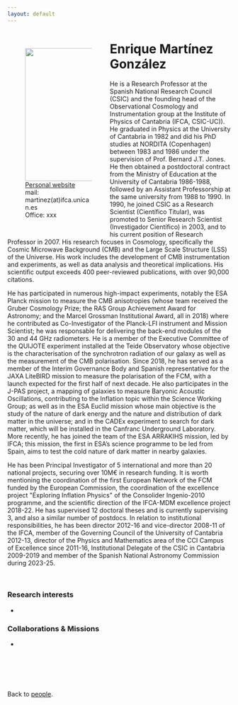 ```yaml
---
layout: default
---
```




<p style="float: left; width: 30%; margin:40px"><img src="{{site.url}}/assets/imgs/People/name.jpg" style="width:224px;height:300px;"> <a href="https://">Personal website</a> <br> mail: martinez(at)ifca.unican.es <br> Office: xxx</p>

# Enrique Martínez González
He is a Research Professor at the Spanish National Research Council (CSIC) and the founding head of the Observational Cosmology and Instrumentation group at the Institute of Physics of Cantabria (IFCA, CSIC-UC)). He graduated in Physics at the University of Cantabria in 1982 and did his PhD studies at NORDITA (Copenhagen) between 1983 and 1986 under the supervision of Prof. Bernard J.T. Jones. He then obtained a postdoctoral contract from the Ministry of Education at the University of Cantabria 1986-1988, followed by an Assistant Professorship at the same university from 1988 to 1990. In 1990, he joined CSIC as a Research Scientist (Científico Titular), was promoted to Senior Research Scientist (Investigador Científico) in 2003, and to his current position of Research Professor in 2007. His research focuses in Cosmology, specifically the Cosmic Microwave Background (CMB) and the Large Scale Structure (LSS) of the Universe. His work includes the development of CMB instrumentation and experiments, as well as data analysis and theoretical implications. His scientific output exceeds 400 peer-reviewed publications, with over 90,000 citations.

He has participated in numerous high-impact experiments, notably the ESA Planck mission to measure the CMB anisotropies (whose team received the Gruber Cosmology Prize; the RAS Group Achievement Award for Astronomy; and the Marcel Grossman Institutional Award, all in 2018) where he contributed as Co-Investigator of the Planck-LFI instrument and Mission Scientist; he was responsable for delivering the back-end modules of the 30 and 44 GHz radiometers. He is a member of the Executive Committee of the QUIJOTE experiment installed at the Teide Observatory whose objective is the characterisation of the synchrotron radiation of our galaxy as well as the measurement of the CMB polarisation. Since 2018, he has served as a member of the Interim Governance Body and Spanish representative for the JAXA LiteBIRD mission to measure the polarisation of the FCM, with a launch expected for the first half of next decade. He also participates in the J-PAS project, a mapping of galaxies to measure Baryonic Acoustic Oscillations, contributing to the Inflation topic within the Science Working Group; as well as in the ESA Euclid mission whose main objective is the study of the nature of dark energy and the nature and distribution of dark matter in the universe; and in the CADEx experiment to search for dark matter, which will be installed in the Canfranc Underground Laboratory. More recently, he has joined the team of the ESA ARRAKIHS mission, led by IFCA; this mission, the first in ESA’s science programme to be led from Spain, aims to test the cold nature of dark matter in nearby galaxies.

He has been Principal Investigator of 5 international and more than 20 national projects, securing over 10M€ in research funding. It is worth mentioning the coordination of the first European Network of the FCM funded by the European Commission, the coordination of the excellence project "Exploring Inflation Physics" of the Consolider Ingenio-2010 programme, and the scientific direction of the IFCA-MDM excellence project 2018-22. He has supervised 12 doctoral theses and is currently supervising 3, and also a similar number of postdocs. 
In relation to institutional responsibilities, he has been director 2012-16 and vice-director 2008-11 of the IFCA, member of the Governing Council of the University of Cantabria 2012-13, director of the Physics and Mathematics area of the CCI Campus of Excellence since 2011-16, Institutional Delegate of the CSIC in Cantabria 2009-2019 and member of the Spanish National Astronomy Commission during 2023-25.


<br>


### Research interests

-


### Collaborations & Missions

- 


<br>
<br>
<br>
<br>

Back to [people]({{site.url}}/people).
